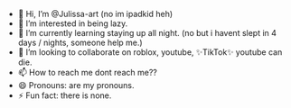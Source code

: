 - 👋 Hi, I’m @Julissa-art (no im ipadkid heh)
- 👀 I’m interested in being lazy.
- 🌱 I’m currently learning staying up all night. (no but i havent slept in 4 days / nights, someone help me.)
- 💞️ I’m looking to collaborate on roblox, youtube, ✨TikTok✨ youtube can die.
- 📫 How to reach me dont reach me??
- 😄 Pronouns: are my pronouns.
- ⚡ Fun fact: there is none.

<!---
Julissa-art/Julissa-art is a ✨ special ✨ repository because its `README.md` (this file) appears on your GitHub profile.
You can click the Preview link to take a look at your changes.
--->
